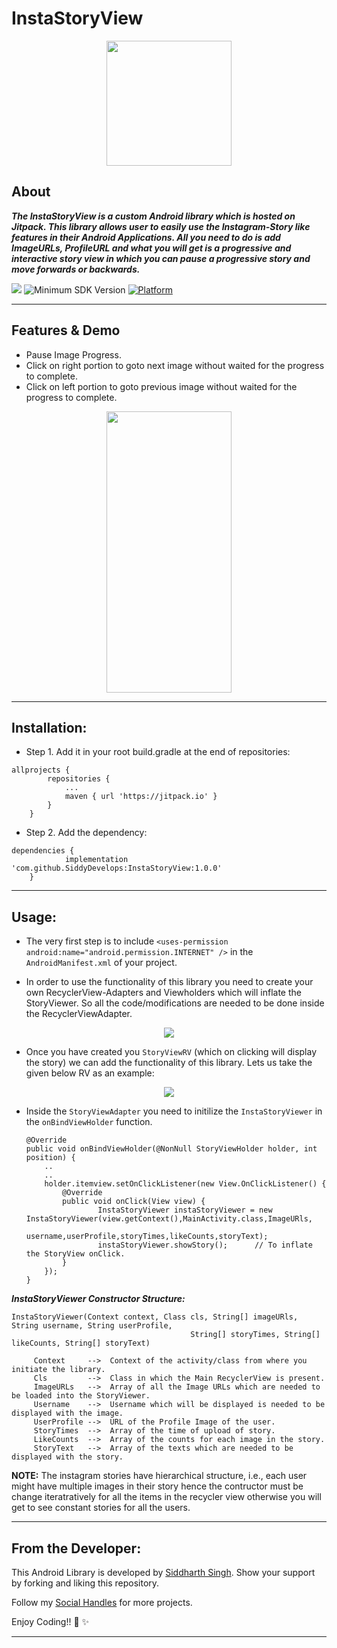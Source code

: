 # InstaStoryView

<p align="center">
  <img height=200px src="https://user-images.githubusercontent.com/72121163/152954424-8740f28c-b8d2-4188-aa0f-41c2c03fb839.png" />
<p/>

## About
***The InstaStoryView is a custom Android library which is hosted on ***Jitpack***. This library allows user to easily use the Instagram-Story like features in their Android Applications. All you need to do is add ImageURLs, ProfileURL and what you will get is a progressive and interactive story view in which you can pause a progressive story and move forwards or backwards.*** 

[![](https://jitpack.io/v/SiddyDevelops/InstaStoryView.svg)](https://jitpack.io/#SiddyDevelops/InstaStoryView)
![Minimum SDK Version](https://img.shields.io/badge/minSdkVersion-23-brightgreen)
[![Platform](https://img.shields.io/badge/platform-android-green.svg)](http://developer.android.com/index.html)

---

## Features & Demo

- Pause Image Progress.
- Click on right portion to goto next image without waited for the progress to complete.
- Click on left portion to goto previous image without waited for the progress to complete. 

<p align="center">
  <img width="200" height="450" src="https://user-images.githubusercontent.com/72121163/153580606-2b86547d-5450-4cd3-9124-434e0e103479.gif">  
</p>

---

## Installation:
- Step 1. Add it in your root build.gradle at the end of repositories:
```
allprojects {
		repositories {
			...
			maven { url 'https://jitpack.io' }
		}
	}
```
- Step 2. Add the dependency:
```
dependencies {
	        implementation 'com.github.SiddyDevelops:InstaStoryView:1.0.0'
	}
```

---

## Usage:
- The very first step is to include ``<uses-permission android:name="android.permission.INTERNET" />`` in the ``AndroidManifest.xml`` of your project.

- In order to use the functionality of this library you need to create your own RecyclerView-Adapters and Viewholders which will inflate the StoryViewer. So all the code/modifications are needed to be done inside the RecyclerViewAdapter.

<p align="center">
	<img src="https://user-images.githubusercontent.com/72121163/153535279-3df75127-384b-4e65-81a6-359c55353459.png" />
</p>

- Once you have created you ``StoryViewRV`` (which on clicking will display the story) we can add the functionality of this library. Lets us take the given below RV as an example:

<p align="center">
	<img src="https://user-images.githubusercontent.com/72121163/153535768-db08ce8b-4d45-45af-92ae-e01f635b4c07.png" />
</p>

- Inside the ``StoryViewAdapter`` you need to initilize the ``InstaStoryViewer`` in the ``onBindViewHolder`` function.

	```
	@Override
    public void onBindViewHolder(@NonNull StoryViewHolder holder, int position) {
        ..
        ..
        holder.itemview.setOnClickListener(new View.OnClickListener() {
            @Override
            public void onClick(View view) {
                    InstaStoryViewer instaStoryViewer = new InstaStoryViewer(view.getContext(),MainActivity.class,ImageURls,
		                                             username,userProfile,storyTimes,likeCounts,storyText);
                    instaStoryViewer.showStory();      // To inflate the StoryView onClick.
            }
        });
    }
	```

***InstaStoryViewer Constructor Structure:***
	
```
InstaStoryViewer(Context context, Class cls, String[] imageURls, String username, String userProfile, 
                                        String[] storyTimes, String[] likeCounts, String[] storyText)  
					
	 Context     -->  Context of the activity/class from where you initiate the library.
	 Cls         -->  Class in which the Main RecyclerView is present.	
	 ImageURLs   -->  Array of all the Image URLs which are needed to be loaded into the StoryViewer.
	 Username    -->  Username which will be displayed is needed to be displayed with the image.
	 UserProfile -->  URL of the Profile Image of the user.
	 StoryTimes  -->  Array of the time of upload of story.
	 LikeCounts  -->  Array of the counts for each image in the story.
	 StoryText   -->  Array of the texts which are needed to be displayed with the story.
``` 

**NOTE:** The instagram stories have hierarchical structure, i.e., each user might have multiple images in their story hence the contructor must be change iteratratively for all the items in the recycler view otherwise you will get to see constant stories for all the users.

---
	
## From the Developer:

This Android Library is developed by <a href="https://siddydevelops.github.io/">Siddharth Singh<a/>. Show your support by forking and liking this repository.
  
Follow my <a href="https://github.com/SiddyDevelops#connect-with-me">Social Handles<a/> for more projects.
  
Enjoy Coding!! 🚀 ✨

---
